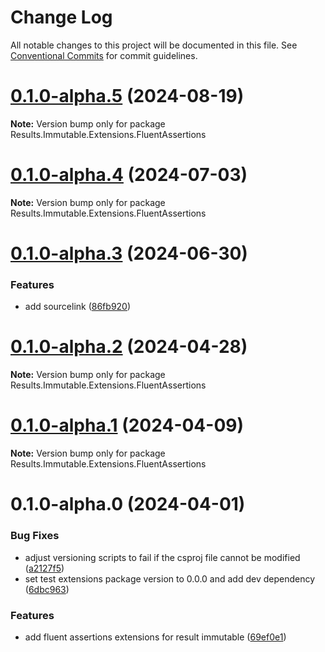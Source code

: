 # Change Log

All notable changes to this project will be documented in this file.
See [Conventional Commits](https://conventionalcommits.org) for commit guidelines.

# [0.1.0-alpha.5](https://github.com/LazyBallsZealots/Results.Immutable/compare/Results.Immutable.Extensions.FluentAssertions@0.1.0-alpha.4...Results.Immutable.Extensions.FluentAssertions@0.1.0-alpha.5) (2024-08-19)

**Note:** Version bump only for package Results.Immutable.Extensions.FluentAssertions

# [0.1.0-alpha.4](https://github.com/LazyBallsZealots/Results.Immutable/compare/Results.Immutable.Extensions.FluentAssertions@0.1.0-alpha.3...Results.Immutable.Extensions.FluentAssertions@0.1.0-alpha.4) (2024-07-03)

**Note:** Version bump only for package Results.Immutable.Extensions.FluentAssertions

# [0.1.0-alpha.3](https://github.com/LazyBallsZealots/Results.Immutable/compare/Results.Immutable.Extensions.FluentAssertions@0.1.0-alpha.2...Results.Immutable.Extensions.FluentAssertions@0.1.0-alpha.3) (2024-06-30)

### Features

- add sourcelink ([86fb920](https://github.com/LazyBallsZealots/Results.Immutable/commit/86fb920d6f01db909ad0d5a1b64520a42189cb0d))

# [0.1.0-alpha.2](https://github.com/LazyBallsZealots/Results.Immutable/compare/Results.Immutable.Extensions.FluentAssertions@0.1.0-alpha.1...Results.Immutable.Extensions.FluentAssertions@0.1.0-alpha.2) (2024-04-28)

**Note:** Version bump only for package Results.Immutable.Extensions.FluentAssertions

# [0.1.0-alpha.1](https://github.com/LazyBallsZealots/Results.Immutable/compare/Results.Immutable.Extensions.FluentAssertions@0.1.0-alpha.0...Results.Immutable.Extensions.FluentAssertions@0.1.0-alpha.1) (2024-04-09)

**Note:** Version bump only for package Results.Immutable.Extensions.FluentAssertions

# 0.1.0-alpha.0 (2024-04-01)

### Bug Fixes

- adjust versioning scripts to fail if the csproj file cannot be modified ([a2127f5](https://github.com/LazyBallsZealots/Results.Immutable/commit/a2127f52bed88864c44b2d2903bce8a7980a30b5))
- set test extensions package version to 0.0.0 and add dev dependency ([6dbc963](https://github.com/LazyBallsZealots/Results.Immutable/commit/6dbc96330bef6e98d35f6dfc382f67050b3efe10))

### Features

- add fluent assertions extensions for result immutable ([69ef0e1](https://github.com/LazyBallsZealots/Results.Immutable/commit/69ef0e1ad9b1a059c09fe48153bc708e7f71c92c))
